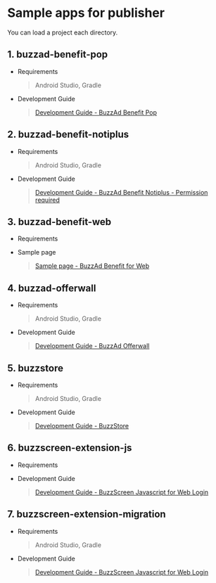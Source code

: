 # Sample apps for publisher

You can load a project each directory.

## 1. buzzad-benefit-pop
- Requirements
    > Android Studio, Gradle
- Development Guide
    > [Development Guide - BuzzAd Benefit Pop](https://buzzvil.atlassian.net/wiki/spaces/BDG/pages/486081028/BuzzAdPop)

## 2. buzzad-benefit-notiplus
- Requirements
    > Android Studio, Gradle
- Development Guide
    > [Development Guide - BuzzAd Benefit Notiplus - Permission required](https://buzzvil.atlassian.net/wiki/spaces/DEV/pages/508362869/BuzzAdNotiPlus)

## 3. buzzad-benefit-web
- Requirements
    >
- Sample page
    > [Sample page - BuzzAd Benefit for Web](https://buzzvil.github.io/buzzad-benefit-sdk-publisher-web/)

## 4. buzzad-offerwall
- Requirements
    > Android Studio, Gradle
- Development Guide
    > [Development Guide - BuzzAd Offerwall](https://buzzvil.atlassian.net/wiki/spaces/BDG/pages/404422805/3.+AOS+SDK)

## 5. buzzstore
- Requirements
    > Android Studio, Gradle
- Development Guide
    > [Development Guide - BuzzStore](./buzzstore/README.md)

## 6. buzzscreen-extension-js
- Requirements
    >
- Development Guide
    > [Development Guide - BuzzScreen Javascript for Web Login](https://buzzvil.atlassian.net/wiki/spaces/BDG/pages/390627423/BuzzScreen+JS+Extension+SDK+Usage)

## 7. buzzscreen-extension-migration
- Requirements
    > Android Studio, Gradle
- Development Guide
    > [Development Guide - BuzzScreen Javascript for Web Login](https://buzzvil.atlassian.net/wiki/spaces/BDG/pages/386924671/BuzzScreen+Migration+SDK)


